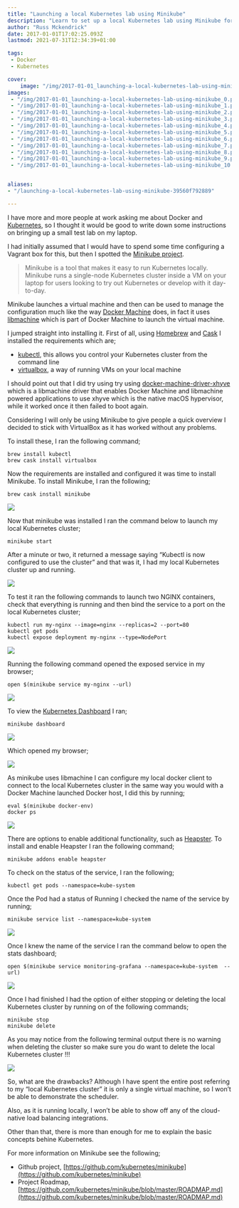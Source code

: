 ```yaml
---
title: "Launching a local Kubernetes lab using Minikube"
description: "Learn to set up a local Kubernetes lab using Minikube for testing or development. Install, configure, and enable additional functionalities."
author: "Russ Mckendrick"
date: 2017-01-01T17:02:25.093Z
lastmod: 2021-07-31T12:34:39+01:00

tags:
 - Docker
 - Kubernetes

cover:
    image: "/img/2017-01-01_launching-a-local-kubernetes-lab-using-minikube_0.png" 
images:
 - "/img/2017-01-01_launching-a-local-kubernetes-lab-using-minikube_0.png"
 - "/img/2017-01-01_launching-a-local-kubernetes-lab-using-minikube_1.png"
 - "/img/2017-01-01_launching-a-local-kubernetes-lab-using-minikube_2.png"
 - "/img/2017-01-01_launching-a-local-kubernetes-lab-using-minikube_3.png"
 - "/img/2017-01-01_launching-a-local-kubernetes-lab-using-minikube_4.png"
 - "/img/2017-01-01_launching-a-local-kubernetes-lab-using-minikube_5.png"
 - "/img/2017-01-01_launching-a-local-kubernetes-lab-using-minikube_6.png"
 - "/img/2017-01-01_launching-a-local-kubernetes-lab-using-minikube_7.png"
 - "/img/2017-01-01_launching-a-local-kubernetes-lab-using-minikube_8.png"
 - "/img/2017-01-01_launching-a-local-kubernetes-lab-using-minikube_9.png"
 - "/img/2017-01-01_launching-a-local-kubernetes-lab-using-minikube_10.png"


aliases:
- "/launching-a-local-kubernetes-lab-using-minikube-39560f792889"

---
```


I have more and more people at work asking me about Docker and [Kubernetes](http://kubernetes.io/), so I thought it would be good to write down some instructions on bringing up a small test lab on my laptop.

I had initially assumed that I would have to spend some time configuring a Vagrant box for this, but then I spotted the [Minikube project](https://github.com/kubernetes/minikube).

> Minikube is a tool that makes it easy to run Kubernetes locally. Minikube runs a single-node Kubernetes cluster inside a VM on your laptop for users looking to try out Kubernetes or develop with it day-to-day.

Minikube launches a virtual machine and then can be used to manage the configuration much like the way [Docker Machine](https://docs.docker.com/machine/) does, in fact it uses [libmachine](https://github.com/docker/machine/tree/master/libmachine) which is part of Docker Machine to launch the virtual machine.

I jumped straight into installing it. First of all, using [Homebrew](http://brew.sh/) and [Cask](https://caskroom.github.io/) I installed the requirements which are;

- [kubectl](http://kubernetes.io/docs/user-guide/kubectl-overview/), this allows you control your Kubernetes cluster from the command line
- [virtualbox](http://virtualbox.org/), a way of running VMs on your local machine

I should point out that I did try using try using [docker-machine-driver-xhyve](https://github.com/zchee/docker-machine-driver-xhyve) which is a libmachine driver that enables Docker Machine and libmachine powered applications to use xhyve which is the native macOS hypervisor, while it worked once it then failed to boot again.

Considering I will only be using Minikube to give people a quick overview I decided to stick with VirtualBox as it has worked without any problems.

To install these, I ran the following command;

```
brew install kubectl
brew cask install virtualbox
```

Now the requirements are installed and configured it was time to install Minikube. To install Minikube, I ran the following;

```
brew cask install minikube
```

![](/img/2017-01-01_launching-a-local-kubernetes-lab-using-minikube_1.png)

Now that minikube was installed I ran the command below to launch my local Kubernetes cluster;

```
minikube start
```

After a minute or two, it returned a message saying “Kubectl is now configured to use the cluster” and that was it, I had my local Kubernetes cluster up and running.

![](/img/2017-01-01_launching-a-local-kubernetes-lab-using-minikube_2.png)

To test it ran the following commands to launch two NGINX containers, check that everything is running and then bind the service to a port on the local Kubernetes cluster;

```
kubectl run my-nginx --image=nginx --replicas=2 --port=80
kubectl get pods
kubectl expose deployment my-nginx --type=NodePort
```

![](/img/2017-01-01_launching-a-local-kubernetes-lab-using-minikube_3.png)

Running the following command opened the exposed service in my browser;

```
open $(minikube service my-nginx --url)
```

![](/img/2017-01-01_launching-a-local-kubernetes-lab-using-minikube_4.png)

To view the [Kubernetes Dashboard](http://kubernetes.io/docs/user-guide/ui/) I ran;

```
minikube dashboard
```

![](/img/2017-01-01_launching-a-local-kubernetes-lab-using-minikube_5.png)

Which opened my browser;

![](/img/2017-01-01_launching-a-local-kubernetes-lab-using-minikube_6.png)

As minikube uses libmachine I can configure my local docker client to connect to the local Kubernetes cluster in the same way you would with a Docker Machine launched Docker host, I did this by running;

```
eval $(minikube docker-env)
docker ps
```

![](/img/2017-01-01_launching-a-local-kubernetes-lab-using-minikube_7.png)

There are options to enable additional functionality, such as [Heapster](https://github.com/kubernetes/heapster). To install and enable Heapster I ran the following command;

```
minikube addons enable heapster
```

To check on the status of the service, I ran the following;

```
kubectl get pods --namespace=kube-system
```

Once the Pod had a status of Running I checked the name of the service by running;

```
minikube service list --namespace=kube-system
```

![](/img/2017-01-01_launching-a-local-kubernetes-lab-using-minikube_8.png)

Once I knew the name of the service I ran the command below to open the stats dashboard;

```
open $(minikube service monitoring-grafana --namespace=kube-system  --url)
```

![](/img/2017-01-01_launching-a-local-kubernetes-lab-using-minikube_9.png)

Once I had finished I had the option of either stopping or deleting the local Kubernetes cluster by running on of the following commands;

```
minikube stop
minikube delete
```

As you may notice from the following terminal output there is no warning when deleting the cluster so make sure you do want to delete the local Kubernetes cluster !!!

![](/img/2017-01-01_launching-a-local-kubernetes-lab-using-minikube_10.png)

So, what are the drawbacks? Although I have spent the entire post referring to my “local Kubernetes cluster” it is only a single virtual machine, so I won’t be able to demonstrate the scheduler.

Also, as it is running locally, I won’t be able to show off any of the cloud-native load balancing integrations.

Other than that, there is more than enough for me to explain the basic concepts behine Kubernetes.

For more information on Minikube see the following;

- Github project, [https://github.com/kubernetes/minikube](https://github.com/kubernetes/minikube)
- Project Roadmap, [https://github.com/kubernetes/minikube/blob/master/ROADMAP.md](https://github.com/kubernetes/minikube/blob/master/ROADMAP.md)